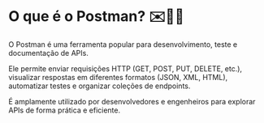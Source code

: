 # O que é o Postman? ✉️🙋🏽

O Postman é uma ferramenta popular para desenvolvimento, teste e documentação de APIs. 

Ele permite enviar requisições HTTP (GET, POST, PUT, DELETE, etc.), visualizar respostas em diferentes formatos (JSON, XML, HTML), automatizar testes e organizar coleções de endpoints. 

É amplamente utilizado por desenvolvedores e engenheiros para explorar APIs de forma prática e eficiente.
